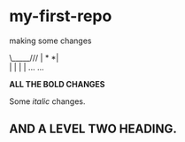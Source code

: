 # my-first-repo

making some changes


\\\_____///
  | *   *|  
  |      |
  |      |
 ...    ...

**ALL THE BOLD CHANGES**


Some _italic_ changes.

## AND A LEVEL TWO HEADING.
